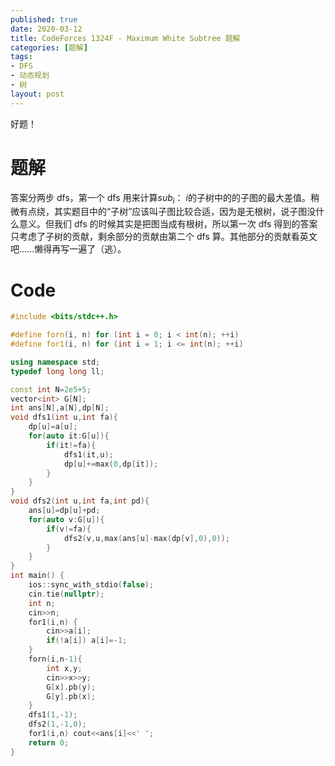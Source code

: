 ```yaml
---
published: true
date: 2020-03-12
title: CodeForces 1324F - Maximum White Subtree 题解
categories: [题解]
tags: 
- DFS
- 动态规划
- 树
layout: post
---
```

好题！

# 题解

答案分两步 dfs，第一个 dfs 用来计算$sub_i$： $i$的子树中的的子图的最大差值。稍微有点绕，其实题目中的“子树”应该叫子图比较合适，因为是无根树，说子图没什么意义。但我们 dfs 的时候其实是把图当成有根树，所以第一次 dfs 得到的答案只考虑了子树的贡献，剩余部分的贡献由第二个 dfs 算。其他部分的贡献看英文吧……懒得再写一遍了（逃）。

# Code

```cpp
#include <bits/stdc++.h>

#define forn(i, n) for (int i = 0; i < int(n); ++i)
#define for1(i, n) for (int i = 1; i <= int(n); ++i)

using namespace std;
typedef long long ll;

const int N=2e5+5;
vector<int> G[N];
int ans[N],a[N],dp[N];
void dfs1(int u,int fa){
	dp[u]=a[u];
	for(auto it:G[u]){
		if(it!=fa){
			dfs1(it,u);
			dp[u]+=max(0,dp[it]);
		}
	}
}
void dfs2(int u,int fa,int pd){
	ans[u]=dp[u]+pd;
	for(auto v:G[u]){
		if(v!=fa){
			dfs2(v,u,max(ans[u]-max(dp[v],0),0));
		}
	}
}
int main() {
	ios::sync_with_stdio(false);
	cin.tie(nullptr);
	int n;
	cin>>n;
	for1(i,n) {
		cin>>a[i];
		if(!a[i]) a[i]=-1;
	}
	forn(i,n-1){
		int x,y;
		cin>>x>>y;
		G[x].pb(y);
		G[y].pb(x);
	}
	dfs1(1,-1);
	dfs2(1,-1,0);
	for1(i,n) cout<<ans[i]<<' ';
	return 0;
}
```
